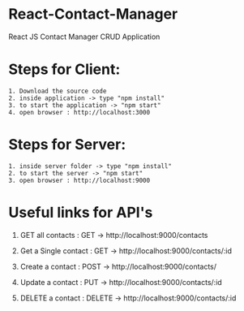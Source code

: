 # React-Contact-Manager
React JS Contact Manager CRUD Application

# Steps for Client: 

	1. Download the source code
	2. inside application -> type "npm install"
	3. to start the application -> "npm start"
	4. open browser : http://localhost:3000
	
# Steps for Server: 	

	1. inside server folder -> type "npm install"
	2. to start the server -> "npm start"
	3. open browser : http://localhost:9000
	
	
# Useful links for API's

1. GET all contacts : GET -> http://localhost:9000/contacts

2. Get a Single contact : GET -> http://localhost:9000/contacts/:id

3. Create a contact : POST -> http://localhost:9000/contacts/

4. Update a contact : PUT -> http://localhost:9000/contacts/:id

5. DELETE a contact : DELETE -> http://localhost:9000/contacts/:id
